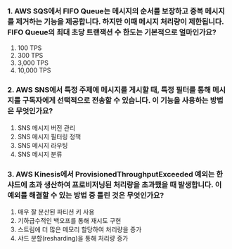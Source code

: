 ### 1. AWS SQS에서 FIFO Queue는 메시지의 순서를 보장하고 중복 메시지를 제거하는 기능을 제공합니다. 하지만 이때 메시지 처리량이 제한됩니다. FIFO Queue의 최대 초당 트랜잭션 수 한도는 기본적으로 얼마인가요?

1. 100 TPS
2. 300 TPS
3. 3,000 TPS
4. 10,000 TPS

### 2. AWS SNS에서 특정 주제에 메시지를 게시할 때, 특정 필터를 통해 메시지를 구독자에게 선택적으로 전송할 수 있습니다. 이 기능을 사용하는 방법은 무엇인가요?

1. SNS 메시지 버전 관리
2. SNS 메시지 필터링 정책
3. SNS 메시지 라우팅
4. SNS 메시지 분류

### 3. AWS Kinesis에서 ProvisionedThroughputExceeded 예외는 한 샤드에 초과 생산하여 프로비저닝된 처리량을 초과했을 때 발생합니다. 이 예외를 해결할 수 있는 방법 중 틀린 것은 무엇인가요?

1. 매우 잘 분산된 파티션 키 사용
2. 기하급수적인 백오프를 통해 재시도 구현
3. 스트림에 더 많은 메모리 할당하여 처리량을 증가
4. 샤드 분할(resharding)을 통해 처리량 증가
